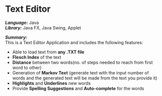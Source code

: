 # Text Editor

***Language:*** Java <br />
***Library:*** Java FX, Java Swing, Applet <br />

***Summary:*** <br />
 This is a Text Editor Application and includes the following features:
 - Able to load text from **any .TXT file**
 - **Flesch Index** of the text
 - **Distance** between two words(no. of steps needed to reach from first word to other)
 - Generation of **Markov Text** (generate text with the input number of words and the generated text will be made from the text you provide it)
 - **Highlights** and **Underlines** new words
 - Provide **Spelling Suggestions** and **Auto-complete** for the words

